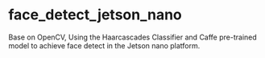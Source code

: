# face_detect_jetson_nano
Base on OpenCV, Using the Haarcascades Classifier and Caffe pre-trained model to achieve face detect in the Jetson nano platform.
